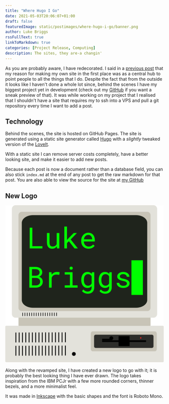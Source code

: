 ```yaml
---
title: "Where Hugo I Go"
date: 2021-05-03T20:06:07+01:00
draft: false
featuredImage: static/postimages/where-hugo-i-go/banner.png
author: Luke Briggs
rssFullText: true
linkToMarkdown: true
categories: [Project Release, Computing]
description: The sites, they are-a changin'
---
```


As you are probably aware, I have redecorated. I said in a [previous post](posts/inspection-and-dissection-this-site) that my reason for making my own site in the first place was as a central hub to point people to all the things that I do. Despite the fact that from the outside it looks like I haven't done a whole lot since, behind the scenes I have my biggest project yet in development (check out my [GitHub](https://github.com/lukebriggsdev) if you want a sneak preview of that). It was while working on my project that I realised that I shouldn't have a site that requires my to ssh into a VPS and pull a git repository every time I want to add a post. 

## Technology
Behind the scenes, the site is hosted on GitHub Pages. The site is generated using a static site generator called [Hugo](https://gohugo.io/) with a *slightly* tweaked version of the [LoveIt](https://themes.gohugo.io/loveit/).

With a static site I can remove server costs completely, have a better looking site, and make it easier to add new posts.

Because each post is now a document rather than a database field, you can also stick `index.md` at the end of any post to get the raw markdown for that post. You are also able to view the source for the site at [my GitHub](https://github.com/lukebriggsdev/lukebriggsdev.github.io)

## New Logo
![New Logo](static/postimages/where-hugo-i-go/ComputerLogoAnim.png)

Along with the revamped site, I have created a new logo to go with it; it is probably the best looking thing I have ever drawn. The logo takes inspiration from the IBM PCJr with a few more rounded corners, thinner bezels, and a more minimalist feel. 

It was made in [Inkscape](https://inkscape.org) with the basic shapes and the font is Roboto Mono.

